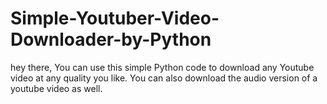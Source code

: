 # Simple-Youtuber-Video-Downloader-by-Python
hey there, You can use this simple Python code to download any Youtube video at any quality you like. You can also download the audio version of a youtube video as well.
